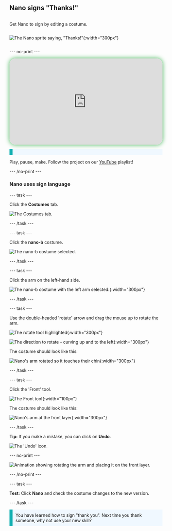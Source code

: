 ## Nano signs "Thanks!"

<div style="display: flex; flex-wrap: wrap">
<div style="flex-basis: 200px; flex-grow: 1; margin-right: 15px;">
  
Get Nano to sign by editing a costume.
</div>
<div>

![The Nano sprite saying, "Thanks!"](images/nano-step-2.png){:width="300px"}

</div>
</div>

--- no-print ---

<div style="position: relative; width: 100%; aspect-ratio: 16 / 9; border-radius: 20px; box-shadow: 0 0 15px #3fb654; overflow: hidden;">
<iframe
    src="https://www.youtube.com/embed/bgjkYctNGac?rel=0&cc_load_policy=1"
    style="position: absolute; inset: 0; width: 100%; height: 100%; border: none;"
    allowfullscreen>
</iframe>
</div>

<p style="border-left: solid; border-width:10px; border-color: #0faeb0; background-color: aliceblue; padding: 10px;">

Play, pause, make. Follow the project on our [YouTube](7) playlist!
</p>
--- /no-print ---

### Nano uses sign language

--- task ---

Click the **Costumes** tab. 

![The Costumes tab.](images/tab_costumes.png)

--- /task ---

--- task ---

Click the **nano-b** costume. 

![The nano-b costume selected.](images/nano-costume-b.png)

--- /task ---

--- task ---

Click the arm on the left-hand side.

![The nano-b costume with the left arm selected.](images/nano-left-arm-selected.png){:width="300px"}

--- /task ---

--- task ---

Use the double-headed 'rotate' arrow and drag the mouse up to rotate the arm.

![The rotate tool highlighted](images/rotate-tool.png){:width="300px"}

![The direction to rotate - curving up and to the left](images/rotate-demo.png){:width="300px"}

The costume should look like this:

![Nano's arm rotated so it touches their chin](images/nano-arm-rotated.png){:width="300px"}

--- /task ---

--- task ---

Click the 'Front' tool.

![The Front tool](images/ui_bring_to_front_made.png){:width="100px"}

The costume should look like this:

![Nano's arm at the front layer](images/nano-arm-front.png){:width="300px"}

--- /task ---

**Tip:** If you make a mistake, you can click on **Undo**.

![The 'Undo' icon.](images/nano-undo.png)

--- no-print ---

![Animation showing rotating the arm and placing it on the front layer.](images/nano-rotate-resize-lrg.gif)

--- /no-print ---

--- task ---

**Test:** Click **Nano** and check the costume changes to the new version.

--- /task ---

<p style="border-left: solid; border-width:10px; border-color: #0faeb0; background-color: aliceblue; padding: 10px;">You have learned how to sign "thank you". Next time you thank someone, why not use your new skill?
</p>

